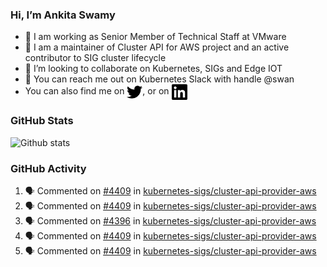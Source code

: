 ### Hi, I’m Ankita Swamy

- 💼 I am working as Senior Member of Technical Staff at VMware
- 👀 I am a maintainer of Cluster API for AWS project and an active contributor to SIG cluster lifecycle
- 💞️ I’m looking to collaborate on Kubernetes, SIGs and Edge IOT
- 💬 You can reach me out on Kubernetes Slack with handle @swan
- You can also find me on <a href="https://twitter.com/SwamyAnkita" target="blank"><img align="center" src="https://raw.githubusercontent.com/Ankitasw/Ankitasw/master/svg/twitter.svg" alt="Ankitasw" height="25" width="25" color="#1DA1f2" /></a>, or on <a href="https://www.linkedin.com/in/Ankitaswamy/" target="blank"><img align="center" src="https://raw.githubusercontent.com/Ankitasw/Ankitasw/master/svg/linkedin.svg" alt="Ankitasw" height="25" width="25" /></a>

### GitHub Stats
![Github stats](https://github-readme-stats.vercel.app/api?username=Ankitasw&count_private=true&show_icons=true&theme=tokyonight)

### GitHub Activity 
<!--START_SECTION:activity-->
1. 🗣 Commented on [#4409](https://github.com/kubernetes-sigs/cluster-api-provider-aws/pull/4409#issuecomment-1643408491) in [kubernetes-sigs/cluster-api-provider-aws](https://github.com/kubernetes-sigs/cluster-api-provider-aws)
2. 🗣 Commented on [#4409](https://github.com/kubernetes-sigs/cluster-api-provider-aws/pull/4409#issuecomment-1643344641) in [kubernetes-sigs/cluster-api-provider-aws](https://github.com/kubernetes-sigs/cluster-api-provider-aws)
3. 🗣 Commented on [#4396](https://github.com/kubernetes-sigs/cluster-api-provider-aws/pull/4396#issuecomment-1643322987) in [kubernetes-sigs/cluster-api-provider-aws](https://github.com/kubernetes-sigs/cluster-api-provider-aws)
4. 🗣 Commented on [#4409](https://github.com/kubernetes-sigs/cluster-api-provider-aws/pull/4409#issuecomment-1643310481) in [kubernetes-sigs/cluster-api-provider-aws](https://github.com/kubernetes-sigs/cluster-api-provider-aws)
5. 🗣 Commented on [#4409](https://github.com/kubernetes-sigs/cluster-api-provider-aws/pull/4409#issuecomment-1643310230) in [kubernetes-sigs/cluster-api-provider-aws](https://github.com/kubernetes-sigs/cluster-api-provider-aws)
<!--END_SECTION:activity-->
